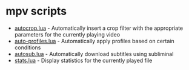 # mpv scripts

-   [autocrop.lua](https://github.com/mpv-player/mpv/blob/master/TOOLS/lua/autocrop.lua) - Automatically insert a crop filter with the appropriate parameters for the currently playing video
-   [auto-profiles.lua](https://github.com/wm4/mpv-scripts) - Automatically
    apply profiles based on certain conditions
-   [autosub.lua](https://gist.github.com/selsta/ce3fb37e775dbd15c698) -
    Automatically download subtitles using subliminal
-   [stats.lua](https://github.com/Argon-/mpv-stats) - Display statistics for
    the currently played file
